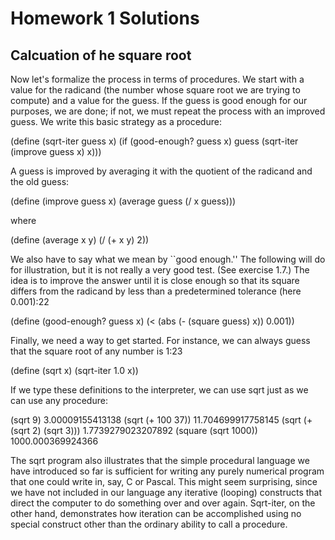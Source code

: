 # Homework 1 Solutions

## Calcuation of he square root

Now let's formalize the process in terms of procedures. We start with a value for the radicand (the number whose square root we are trying to compute) and a value for the guess. If the guess is good enough for our purposes, we are done; if not, we must repeat the process with an improved guess. We write this basic strategy as a procedure:

(define (sqrt-iter guess x)
  (if (good-enough? guess x)
      guess
      (sqrt-iter (improve guess x)
                 x)))

A guess is improved by averaging it with the quotient of the radicand and the old guess:

(define (improve guess x)
  (average guess (/ x guess)))

where

(define (average x y)
  (/ (+ x y) 2))

We also have to say what we mean by ``good enough.'' The following will do for illustration, but it is not really a very good test. (See exercise 1.7.) The idea is to improve the answer until it is close enough so that its square differs from the radicand by less than a predetermined tolerance (here 0.001):22

(define (good-enough? guess x)
  (< (abs (- (square guess) x)) 0.001))

Finally, we need a way to get started. For instance, we can always guess that the square root of any number is 1:23

(define (sqrt x)
  (sqrt-iter 1.0 x))

If we type these definitions to the interpreter, we can use sqrt just as we can use any procedure:

(sqrt 9)
3.00009155413138
(sqrt (+ 100 37))
11.704699917758145
(sqrt (+ (sqrt 2) (sqrt 3)))
1.7739279023207892
(square (sqrt 1000))
1000.000369924366

The sqrt program also illustrates that the simple procedural language we have introduced so far is sufficient for writing any purely numerical program that one could write in, say, C or Pascal. This might seem surprising, since we have not included in our language any iterative (looping) constructs that direct the computer to do something over and over again. Sqrt-iter, on the other hand, demonstrates how iteration can be accomplished using no special construct other than the ordinary ability to call a procedure.

